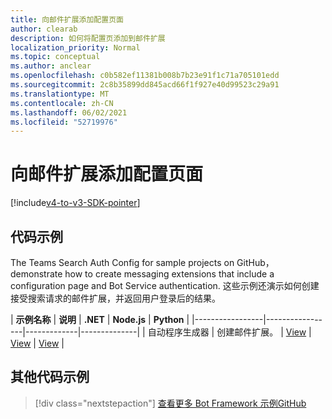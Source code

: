 ```yaml
---
title: 向邮件扩展添加配置页面
author: clearab
description: 如何将配置页添加到邮件扩展
localization_priority: Normal
ms.topic: conceptual
ms.author: anclear
ms.openlocfilehash: c0b582ef11381b008b7b23e91f1c71a705101edd
ms.sourcegitcommit: 2c8b35899dd845acd66f1f927e40d99523c29a91
ms.translationtype: MT
ms.contentlocale: zh-CN
ms.lasthandoff: 06/02/2021
ms.locfileid: "52719976"
---
```

# <a name="add-a-configuration-page-to-your-messaging-extension"></a>向邮件扩展添加配置页面

[!include[v4-to-v3-SDK-pointer](~/includes/v4-to-v3-pointer-me.md)]

## <a name="code-sample"></a>代码示例

The Teams Search Auth Config for sample projects on GitHub， demonstrate how to create messaging extensions that include a configuration page and Bot Service authentication. 这些示例还演示如何创建接受搜索请求的邮件扩展，并返回用户登录后的结果。

| **示例名称** | **说明** | **.NET** | **Node.js** | **Python** |
|-----------------|-----------------|-------------|--------------|
| 自动程序生成器 | 创建邮件扩展。 | [View](https://github.com/microsoft/BotBuilder-Samples/tree/master/samples/csharp_dotnetcore/52.teams-messaging-extensions-search-auth-config) | [View](https://github.com/microsoft/BotBuilder-Samples/tree/master/samples/javascript_nodejs/52.teams-messaging-extensions-search-auth-config) | [View]( https://github.com/microsoft/BotBuilder-Samples/tree/main/samples/python/50.teams-messaging-extension-search) |

## <a name="additional-code-sample"></a>其他代码示例

> [!div class="nextstepaction"]
> [查看更多 Bot Framework 示例GitHub](https://github.com/microsoft/BotBuilder-Samples)
